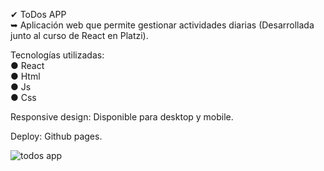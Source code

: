 ✔ ToDos APP <br/>
➥ Aplicación web que permite gestionar actividades diarias (Desarrollada junto al curso de React en Platzi).

Tecnologías utilizadas: <br/>
● React <br/>
● Html <br/>
● Js <br/>
● Css <br/>

Responsive design: Disponible para desktop y mobile.

Deploy: Github pages. 



![todos app](https://github.com/FedericaRios/proyecto-TODOs/assets/98617759/ee832920-bfe5-4c25-ad3a-e228c29f5d61)


